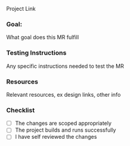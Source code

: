 Project Link

### Goal:
What goal does this MR fulfill

### Testing Instructions
Any specific instructions needed to test the MR

### Resources
Relevant resources, ex design links, other info

### Checklist
- [ ] The changes are scoped appropriately
- [ ] The project builds and runs successfully
- [ ] I have self reviewed the changes

